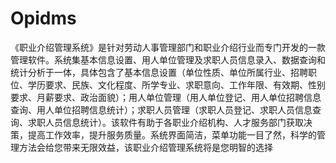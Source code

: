 # Opidms
 《职业介绍管理系统》是针对劳动人事管理部门和职业介绍行业而专门开发的一款管理软件。系统集基本信息设置、用人单位管理及求职人员信息录入、数据查询和统计分析于一体，具体包含了基本信息设置（单位性质、单位所属行业、招聘职位、学历要求、民族、文化程度、所学专业、求职意向、工作年限、有效期、性别要求、月薪要求、政治面貌）；用人单位管理（用人单位登记、用人单位招聘信息查询、用人单位招聘信息统计）；求职人员管理（求职人员登记、求职人员信息查询、求职人员信息统计）。该软件有助于各职业介绍机构、人才服务部门获取决策，提高工作效率，提升服务质量。系统界面简洁，菜单功能一目了然，科学的管理方法会给您带来无限效益，该职业介绍管理系统将是您明智的选择
